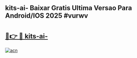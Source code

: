 ## kits-ai- Baixar Gratis Ultima Versao Para Android/IOS 2025 #vurwv

# <h2><a href="https://ainizakaria.my?title=kits-ai-&ref=20M">🔗👉 🔴 kits-ai-</a></h2>

[![acn](https://github.com/user-attachments/assets/0f9c940e-d8b0-45ae-aac7-cd30a18b3e1c)](https://ainizakaria.my?title=kits-ai-&ref=20M)

